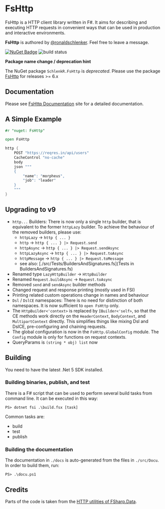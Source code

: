 
FsHttp
======

FsHttp is a HTTP client library written in F#. It aims for describing and executing HTTP requests in convenient ways that can be used in production and interactive environments.

**FsHttp** is authored by [@ronaldschlenker](https://github.com/ronaldschlenker). Feel free to leave a message.

[![NuGet Badge](http://img.shields.io/nuget/v/FsHttp.svg?style=flat)](https://www.nuget.org/packages/FsHttp) ![build status](https://github.com/fsprojects/FsHttp/actions/workflows/push-master_pull-request.yml/badge.svg?event=push)

**Package name change / deprecation hint**

The NuGet package `SchlenkR.FsHttp` is _deprecated_. Please use the package [FsHttp](https://www.nuget.org/packages/FsHttp) for releases >= 6.x


Documentation
-------------

Please see [FsHttp Documentation](https://fsprojects.github.io/FsHttp) site for a detailed documentation.


A Simple Example
----------------

```fsharp
#r "nuget: FsHttp"

open FsHttp

http {
    POST "https://reqres.in/api/users"
    CacheControl "no-cache"
    body
    json """
    {
        "name": "morpheus",
        "job": "leader"
    }
    """
}
```

Upgrading to v9
---

* `http...` Builders: There is now only a single `http` builder, that is equivalent to the former `httpLazy` builder. To achieve the behaviour of the removed builders, please use:
    * `httpLazy` -> `http { ... }`
    * `http` -> `http { ... } |> Request.send`
    * `httpAsync` -> `http { ... } |> Request.sendAsync`
    * `httpLazyAsync` -> `http { ... } |> Request.toAsync`
    * `httpMessage` -> `http { ... } |> Request.toMessage`
    * see also: [./src/Tests/BuildersAndSignatures.fs](Tests in BuildersAndSignatures.fs)
* Renamed type `LazyHttpBuilder` -> `HttpBuilder`
* Renamed `Request.buildAsync` -> `Request.toAsync`
* Removed `send` and `sendAsync` builder methods
* Changed request and response printing (mostly used in FSI)
* Printing related custom operations change in names and behaviour
* `Dsl` / `DslCE` namespaces: There is no need for distinction of both namespaces. It is now sufficient to `open FsHttp` only.
* The `HttpBuilder<'context>` is replaced by `IBuilder<'self>`, so that the CE methods work directly on the `HeaderContext`, `BodyContext`, and `MultipartContext` directly. This simplifies things like mixing Dsl and DslCE, pre-configuring and chaining requests.
* The global configuration is now in the `FsHttp.GlobalConfig` module. The `Config` module is only for functions on request contexts.
* QueryParams is `(string * obj) list` now


Building
--------

You need to have the latest .Net 5 SDK installed.

### Building binaries, publish, and test

There is a F# script that can be used to perform several build tasks from command line. It can be executed in this way:

`PS> dotnet fsi .\build.fsx [task]`

Common tasks are:

* build
* test
* publish

### Building the documentation

The documentation in `./docs` is auto-generated from the files in `./src/Docu`. In order to build them, run:

`PS> .\docu.ps1`


Credits
-------

Parts of the code is taken from the [HTTP utilities of FSharp.Data](https://fsprojects.github.io/FSharp.Data/library/Http.html).
